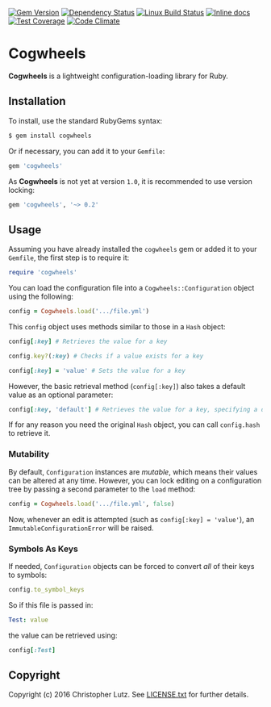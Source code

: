 [![Gem Version](https://badge.fury.io/rb/cogwheels.svg)](http://badge.fury.io/rb/cogwheels)
[![Dependency Status](https://gemnasium.com/badges/github.com/chrisblutz/cogwheels.svg)](https://gemnasium.com/github.com/chrisblutz/cogwheels)
[![Linux Build Status](https://travis-ci.org/chrisblutz/cogwheels.svg?branch=master)](https://travis-ci.org/chrisblutz/cogwheels)
[![Inline docs](http://inch-ci.org/github/chrisblutz/cogwheels.svg?branch=master)](http://inch-ci.org/github/chrisblutz/cogwheels)
[![Test Coverage](https://codeclimate.com/github/chrisblutz/cogwheels/badges/coverage.svg)](https://codeclimate.com/github/chrisblutz/cogwheels/coverage)
[![Code Climate](https://codeclimate.com/github/chrisblutz/cogwheels/badges/gpa.svg)](https://codeclimate.com/github/chrisblutz/cogwheels)

# Cogwheels

**Cogwheels** is a lightweight configuration-loading library for Ruby.

## Installation

To install, use the standard RubyGems syntax:
```sh
$ gem install cogwheels
```
Or if necessary, you can add it to your `Gemfile`:
```rb
gem 'cogwheels'
```
As **Cogwheels** is not yet at version `1.0`, it is recommended to use version locking:
```rb
gem 'cogwheels', '~> 0.2'
```

## Usage

Assuming you have already installed the `cogwheels` gem or added it to your `Gemfile`, the first step
is to require it:
```rb
require 'cogwheels'
```
You can load the configuration file into a `Cogwheels::Configuration` object using the following:
```rb
config = Cogwheels.load('.../file.yml')
```
This `config` object uses methods similar to those in a `Hash` object:
```rb
config[:key] # Retrieves the value for a key

config.key?(:key) # Checks if a value exists for a key

config[:key] = 'value' # Sets the value for a key
```
However, the basic retrieval method (`config[:key]`) also takes a default value as an optional parameter:
```rb
config[:key, 'default'] # Retrieves the value for a key, specifying a default value
```
If for any reason you need the original `Hash` object, you can call `config.hash` to retrieve it.

### Mutability

By default, `Configuration` instances are *mutable*, which means their values can be altered at any time.  However, you can lock editing on a configuration tree by passing a second parameter to the `load` method:
```rb
config = Cogwheels.load('.../file.yml', false)
```
Now, whenever an edit is attempted (such as `config[:key] = 'value'`), an `ImmutableConfigurationError` will be raised.

### Symbols As Keys

If needed, `Configuration` objects can be forced to convert *all* of their keys to symbols:
```rb
config.to_symbol_keys
```
So if this file is passed in:
```yml
Test: value
```
the value can be retrieved using:
```rb
config[:Test]
```

## Copyright

Copyright (c) 2016 Christopher Lutz.  See [LICENSE.txt](LICENSE.txt) for further details.
